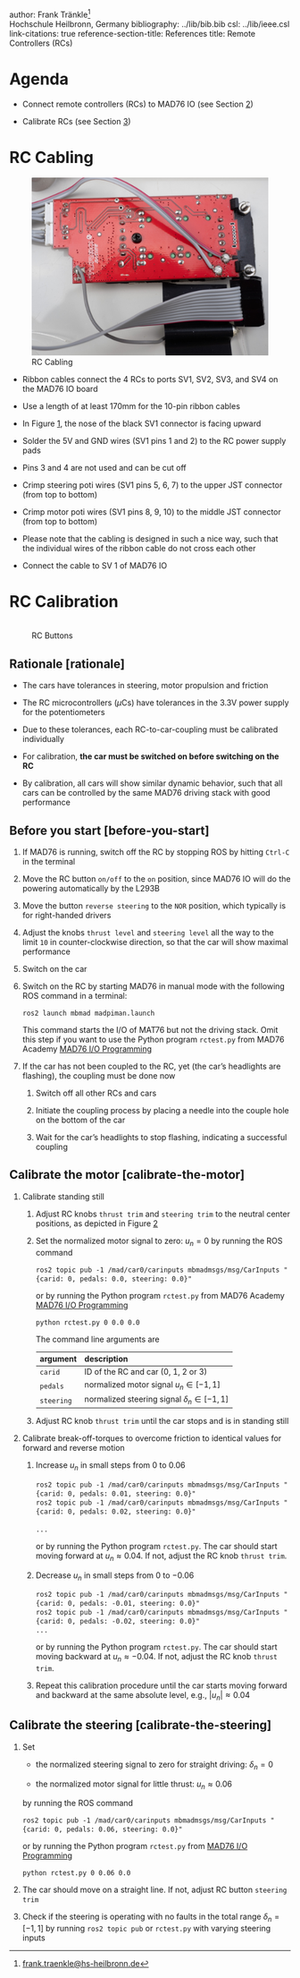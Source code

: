 author: Frank Tränkle[^1]  
Hochschule Heilbronn, Germany
bibliography: ../lib/bib.bib
csl: ../lib/ieee.csl
link-citations: true
reference-section-title: References
title: Remote Controllers (RCs)

Agenda
======

-   Connect remote controllers (RCs) to MAD76 IO (see
    Section <a href="#rc-cabling" data-reference-type="ref" data-reference="rc-cabling">2</a>)

-   Calibrate RCs (see
    Section <a href="#rc-calibration" data-reference-type="ref" data-reference="rc-calibration">3</a>)

RC Cabling
==========

<figure>
<img src="rccabling.jpg" id="f-rc-cabling" alt="" /><figcaption>RC Cabling</figcaption>
</figure>

-   Ribbon cables connect the 4 RCs to ports SV1, SV2, SV3, and SV4 on
    the MAD76 IO board

-   Use a length of at least 170mm for the 10-pin ribbon cables

-   In
    Figure <a href="#f-rc-cabling" data-reference-type="ref" data-reference="f-rc-cabling">1</a>,
    the nose of the black SV1 connector is facing upward

-   Solder the 5V and GND wires (SV1 pins 1 and 2) to the RC power
    supply pads

-   Pins 3 and 4 are not used and can be cut off

-   Crimp steering poti wires (SV1 pins 5, 6, 7) to the upper JST
    connector (from top to bottom)

-   Crimp motor poti wires (SV1 pins 8, 9, 10) to the middle JST
    connector (from top to bottom)

-   Please note that the cabling is designed in such a nice way, such
    that the individual wires of the ribbon cable do not cross each
    other

-   Connect the cable to SV 1 of MAD76 IO

RC Calibration
==============

<figure>
<img src="rcbuttons.png" id="f-rc-buttons" alt="" /><figcaption>RC Buttons</figcaption>
</figure>

Rationale [rationale]
---------

-   The cars have tolerances in steering, motor propulsion and friction

-   The RC microcontrollers ($\mu$Cs) have tolerances in the 3.3V power
    supply for the potentiometers

-   Due to these tolerances, each RC-to-car-coupling must be calibrated
    individually

-   For calibration, **the car must be switched on before switching on
    the RC**

-   By calibration, all cars will show similar dynamic behavior, such
    that all cars can be controlled by the same MAD76 driving stack with
    good performance

Before you start [before-you-start]
----------------

1.  If MAD76 is running, switch off the RC by stopping ROS by hitting
    `Ctrl-C` in the terminal

2.  Move the RC button `on/off` to the `on` position, since MAD76 IO
    will do the powering automatically by the L293B

3.  Move the button `reverse steering` to the `NOR` position, which
    typically is for right-handed drivers

4.  Adjust the knobs `thrust level` and `steering level` all the way to
    the limit `10` in counter-clockwise direction, so that the car will
    show maximal performance

5.  Switch on the car

6.  Switch on the RC by starting MAD76 in manual mode with the following
    ROS command in a terminal:

        ros2 launch mbmad madpiman.launch

    This command starts the I/O of MAT76 but not the driving stack. Omit
    this step if you want to use the Python program `rctest.py` from
    MAD76 Academy [MAD76 I/O
    Programming](../teachmad76io/teachmad76io.md)

7.  If the car has not been coupled to the RC, yet (the car’s headlights
    are flashing), the coupling must be done now

    1.  Switch off all other RCs and cars

    2.  Initiate the coupling process by placing a needle into the
        couple hole on the bottom of the car

    3.  Wait for the car’s headlights to stop flashing, indicating a
        successful coupling

Calibrate the motor [calibrate-the-motor]
-------------------

1.  Calibrate standing still

    1.  Adjust RC knobs `thrust trim` and `steering trim` to the neutral
        center positions, as depicted in
        Figure <a href="#f-rc-buttons" data-reference-type="ref" data-reference="f-rc-buttons">2</a>

    2.  Set the normalized motor signal to zero: $u_n = 0$ by running
        the ROS command

            ros2 topic pub -1 /mad/car0/carinputs mbmadmsgs/msg/CarInputs "{carid: 0, pedals: 0.0, steering: 0.0}"

        or by running the Python program `rctest.py` from MAD76 Academy
        [MAD76 I/O Programming](../teachmad76io/teachmad76io.md)

            python rctest.py 0 0.0 0.0

        The command line arguments are

        | argument   | description                                       |
        |:-----------|:--------------------------------------------------|
        | `carid`    | ID of the RC and car (0, 1, 2 or 3)               |
        | `pedals`   | normalized motor signal $u_n \in [-1, 1]$         |
        | `steering` | normalized steering signal $\delta_n \in [-1, 1]$ |

    3.  Adjust RC knob `thrust trim` until the car stops and is in
        standing still

2.  Calibrate break-off-torques to overcome friction to identical values
    for forward and reverse motion

    1.  Increase $u_n$ in small steps from $0$ to $0.06$

            ros2 topic pub -1 /mad/car0/carinputs mbmadmsgs/msg/CarInputs "{carid: 0, pedals: 0.01, steering: 0.0}"
            ros2 topic pub -1 /mad/car0/carinputs mbmadmsgs/msg/CarInputs "{carid: 0, pedals: 0.02, steering: 0.0}"

            ...

        or by running the Python program `rctest.py`. The car should
        start moving forward at $u_n \approx 0.04$. If not, adjust the
        RC knob `thrust trim`.

    2.  Decrease $u_n$ in small steps from $0$ to $-0.06$

            ros2 topic pub -1 /mad/car0/carinputs mbmadmsgs/msg/CarInputs "{carid: 0, pedals: -0.01, steering: 0.0}"
            ros2 topic pub -1 /mad/car0/carinputs mbmadmsgs/msg/CarInputs "{carid: 0, pedals: -0.02, steering: 0.0}"
            ...

        or by running the Python program `rctest.py`. The car should
        start moving backward at $u_n \approx -0.04$. If not, adjust the
        RC knob `thrust trim`.

    3.  Repeat this calibration procedure until the car starts moving
        forward and backward at the same absolute level, e.g.,
        $|u_n| \approx 0.04$

Calibrate the steering [calibrate-the-steering]
----------------------

1.  Set

    -   the normalized steering signal to zero for straight driving:
        $\delta_n = 0$

    -   the normalized motor signal for little thrust:
        $u_n \approx 0.06$

    by running the ROS command

        ros2 topic pub -1 /mad/car0/carinputs mbmadmsgs/msg/CarInputs "{carid: 0, pedals: 0.06, steering: 0.0}"

    or by running the Python program `rctest.py` from [MAD76 I/O
    Programming](../teachmad76io/teachmad76io.md)

        python rctest.py 0 0.06 0.0

2.  The car should move on a straight line. If not, adjust RC button
    `steering trim`

3.  Check if the steering is operating with no faults in the total range
    $\delta_n = [-1,1]$ by running `ros2 topic pub` or `rctest.py` with
    varying steering inputs

[^1]: frank.traenkle@hs-heilbronn.de
